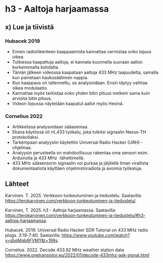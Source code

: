 # h3 - Aaltoja harjaamassa

## x) Lue ja tiivistä

### Hubacek 2019

- Ennen radioliikenteen kaappaamista kannattaa varmistaa onko tajuus oikea.
- Tutkiessa kaapattuja aaltoja, ei kannata kuunnella suoraan aallon korkeimmalta kohdalta.
- Tämän jälkeen videossa kaapataan aaltoja 433 MHz taajuudelta, samalla kun painetaan kaukosäätimen nappia.
- Kun kaappaus on tallennettu, se analysoidaan. Ensin täytyy vaihtaa oikea modulaatio.
- Kannattaa myös tarkistaa onko yhden bitin pituus melkein sama kuin arvioita bitin pituus.
- Videon lopussa näytetään kaapatut aallot myös Hexinä.

### Cornelius 2022

- Artikkelissa analysoidaan sääasemaa.
- Ekana käytössä oli rtl_433 työkalu, joka tulkitsi signaalin Nexus-TH protokollaksi.
- Tarkempaan analyysiin käytettiin Universal Radio Hacker (URH) -ohjelmaa.
- Analyysin perusteella on mahdoollisuus rakentaa oma sensori esim. Arduinolla ja 433 MHz -lähettimellä.
- 433 MHz sääsensorin signaalin voi purkaa ja jäljitellä ilman virallista dokumentaatiota käyttäen ohjelmistoradiota ja avoimia työkaluja.

## Lähteet

Karvinen. T. 2025. Verkkoon tunkeutuminen ja tiedustelu. Saatavilla: https://terokarvinen.com/verkkoon-tunkeutuminen-ja-tiedustelu/.

Karvinen, T. 2025. h3 - Aaltoja harjaamassa. Saatavilla: https://terokarvinen.com/verkkoon-tunkeutuminen-ja-tiedustelu/#h3-aaltoja-harjaamassa.

Hubacek. 2019. Universal Radio Hacker SDR Tutorial on 433 MHz radio plugs. 3:19-7:40. Saatavilla: https://www.youtube.com/watch?v=sbqMqb6FVMY&t=199s.

Cornelius. 2022. Decode 433.92 MHz weather station data https://www.onetransistor.eu/2022/01/decode-433mhz-ask-signal.html
